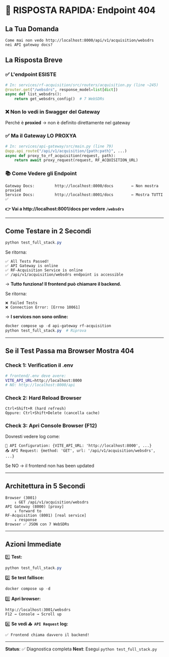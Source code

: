 # 🎯 RISPOSTA RAPIDA: Endpoint 404

## La Tua Domanda
```
Come mai non vedo http://localhost:8000/api/v1/acquisition/websdrs
nei API gateway docs?
```

## La Risposta Breve

### ✅ L'endpoint ESISTE
```python
# In: services/rf-acquisition/src/routers/acquisition.py (line ~245)
@router.get("/websdrs", response_model=list[dict])
async def list_websdrs():
    return get_websdrs_config()  # 7 WebSDRs
```

### ❌ Non lo vedi in Swagger del Gateway
Perché è **proxied** → non è definito direttamente nel gateway

### ✅ Ma il Gateway LO PROXYA
```python
# In: services/api-gateway/src/main.py (line 79)
@app.api_route("/api/v1/acquisition/{path:path}", ...)
async def proxy_to_rf_acquisition(request, path):
    return await proxy_request(request, RF_ACQUISITION_URL)
```

### 📚 Come Vedere gli Endpoint

```
Gateway Docs:         http://localhost:8000/docs        ← Non mostra proxied
Service Docs:         http://localhost:8001/docs        ← Mostra TUTTI ✅
```

**👉 Vai a http://localhost:8001/docs per vedere `/websdrs`**

---

## Come Testare in 2 Secondi

```powershell
python test_full_stack.py
```

Se ritorna:
```
✅ All Tests Passed!
✅ API Gateway is online
✅ RF-Acquisition Service is online  
✅ /api/v1/acquisition/websdrs endpoint is accessible
```

→ **Tutto funziona! Il frontend può chiamare il backend.**

Se ritorna:
```
❌ Failed Tests
❌ Connection Error: [Errno 10061]
```

→ **I services non sono online:**
```powershell
docker compose up -d api-gateway rf-acquisition
python test_full_stack.py  # Riprova
```

---

## Se il Test Passa ma Browser Mostra 404

### Check 1: Verification il .env
```bash
# frontend/.env deve avere:
VITE_API_URL=http://localhost:8000
# NO: http://localhost:8000/api
```

### Check 2: Hard Reload Browser
```
Ctrl+Shift+R (hard refresh)
Oppure: Ctrl+Shift+Delete (cancella cache)
```

### Check 3: Apri Console Browser (F12)
Dovresti vedere log come:
```
🔧 API Configuration: {VITE_API_URL: 'http://localhost:8000', ...}
📤 API Request: {method: 'GET', url: '/api/v1/acquisition/websdrs', ...}
```

Se NO → il frontend non has been updated

---

## Architettura in 5 Secondi

```
Browser (3001)
    ↓ GET /api/v1/acquisition/websdrs
API Gateway (8000) [proxy]
    ↓ forward to
RF-Acquisition (8001) [real service]
    ↓ response
Browser ✅ JSON con 7 WebSDRs
```

---

## Azioni Immediate

1️⃣ **Test:**
```powershell
python test_full_stack.py
```

2️⃣ **Se test fallisce:**
```powershell
docker compose up -d
```

3️⃣ **Apri browser:**
```
http://localhost:3001/websdrs
F12 → Console → Scroll up
```

4️⃣ **Se vedi `📤 API Request` log:**
```
✅ Frontend chiama davvero il backend!
```

---

**Status**: ✅ Diagnostica completa
**Next**: Esegui `python test_full_stack.py`

